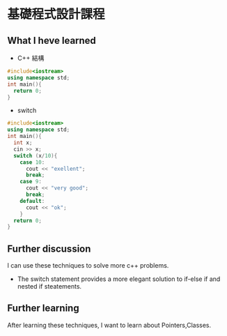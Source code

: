 # 基礎程式設計課程

## What I heve learned
* C++ 結構
```cpp
#include<iostream>
using namespace std;
int main(){
  return 0;
}
```
* switch

```cpp
#include<iostream>
using namespace std;
int main(){
  int x;
  cin >> x;
  switch (x/10){
    case 10:
      cout << "exellent";
      break;
    case 9:
      cout << "very good";
      break;
    default:
      cout << "ok";
    }
  return 0;
}
```
## Further discussion
I can use these techniques to solve more c++ problems.
* The switch statement provides a more elegant  solution to if-else if and nested if steatements.

## Further learning
After learning these techniques, I want to learn about Pointers,Classes.
